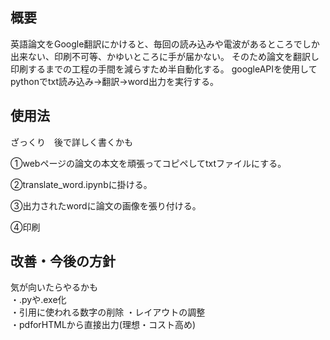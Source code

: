 ## 概要
英語論文をGoogle翻訳にかけると、毎回の読み込みや電波があるところでしか出来ない、印刷不可等、かゆいところに手が届かない。
そのため論文を翻訳し印刷するまでの工程の手間を減らすため半自動化する。
googleAPIを使用してpythonでtxt読み込み→翻訳→word出力を実行する。

## 使用法
ざっくり　後で詳しく書くかも

①webページの論文の本文を頑張ってコピペしてtxtファイルにする。 

②translate_word.ipynbに掛ける。 

③出力されたwordに論文の画像を張り付ける。 

④印刷  

## 改善・今後の方針
気が向いたらやるかも  
・.pyや.exe化  
・引用に使われる数字の削除 
・レイアウトの調整  
・pdforHTMLから直接出力(理想・コスト高め)  
